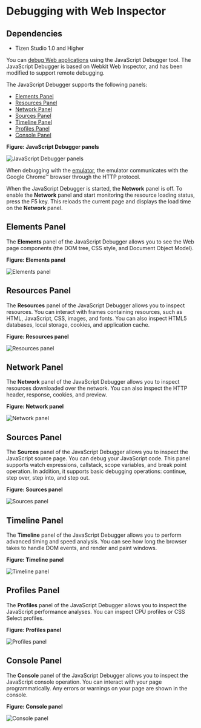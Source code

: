 # Debugging with Web Inspector
## Dependencies
- Tizen Studio 1.0 and Higher


You can [debug Web applications](https://developer.tizen.org/development/training/web-application/application-development-process/running-and-debugging-applications) using the JavaScript Debugger tool. The JavaScript Debugger is based on Webkit Web Inspector, and has been modified to support remote debugging. 

The JavaScript Debugger supports the following panels:

- [Elements Panel](web-inspector-w.md#element)
- [Resources Panel](web-inspector-w.md#resource)
- [Network Panel](web-inspector-w.md#network)
- [Sources Panel](web-inspector-w.md#source)
- [Timeline Panel](web-inspector-w.md#time)
- [Profiles Panel](web-inspector-w.md#profile_panel)
- [Console Panel](web-inspector-w.md#console)

**Figure: JavaScript Debugger panels**

![JavaScript Debugger panels](./media/jsdebugger_panels.png)

When debugging with the [emulator](https://developer.tizen.org/development/tizen-studio/web-tools/running-and-testing-your-app/emulator), the emulator communicates with the Google Chrome™ browser through the HTTP protocol.

When the JavaScript Debugger is started, the **Network** panel is off. To enable the **Network** panel and start monitoring the resource loading status, press the F5 key. This reloads the current page and displays the load time on the **Network** panel.

<a name="element"></a>
## Elements Panel

The **Elements** panel of the JavaScript Debugger allows you to see the Web page components (the DOM tree, CSS style, and Document Object Model).

**Figure: Elements panel**

![Elements panel](./media/remote_inspector_elements.png)

<a name="resource"></a>
## Resources Panel

The **Resources** panel of the JavaScript Debugger allows you to inspect resources. You can interact with frames containing resources, such as HTML, JavaScript, CSS, images, and fonts. You can also inspect HTML5 databases, local storage, cookies, and application cache.

**Figure: Resources panel**

![Resources panel](./media/remote_inspector_resources.png)

<a name="network"></a>
## Network Panel

The **Network** panel of the JavaScript Debugger allows you to inspect resources downloaded over the network. You can also inspect the HTTP header, response, cookies, and preview.

**Figure: Network panel**

![Network panel](./media/remote_inspector_network.png)

<a name="source"></a>
## Sources Panel

The **Sources** panel of the JavaScript Debugger allows you to inspect the JavaScript source page. You can debug your JavaScript code. This panel supports watch expressions, callstack, scope variables, and break point operation. In addition, it supports basic debugging operations: continue, step over, step into, and step out.

**Figure: Sources panel**

![Sources panel](./media/remote_inspector_sources.png)

<a name="time"></a>
## Timeline Panel

The **Timeline** panel of the JavaScript Debugger allows you to perform advanced timing and speed analysis. You can see how long the browser takes to handle DOM events, and render and paint windows.

**Figure: Timeline panel**

![Timeline panel](./media/remote_inspector_timeline.png)

<a name="profile_panel"></a>
## Profiles Panel

The **Profiles** panel of the JavaScript Debugger allows you to inspect the JavaScript performance analyses. You can inspect CPU profiles or CSS Select profiles.

**Figure: Profiles panel**

![Profiles panel](./media/remote_inspector_profiles.png)

<a name="console"></a>
## Console Panel

The **Console** panel of the JavaScript Debugger allows you to inspect the JavaScript console operation. You can interact with your page programmatically. Any errors or warnings on your page are shown in the console.

**Figure: Console panel**

![Console panel](./media/remote_inspector_console.png)